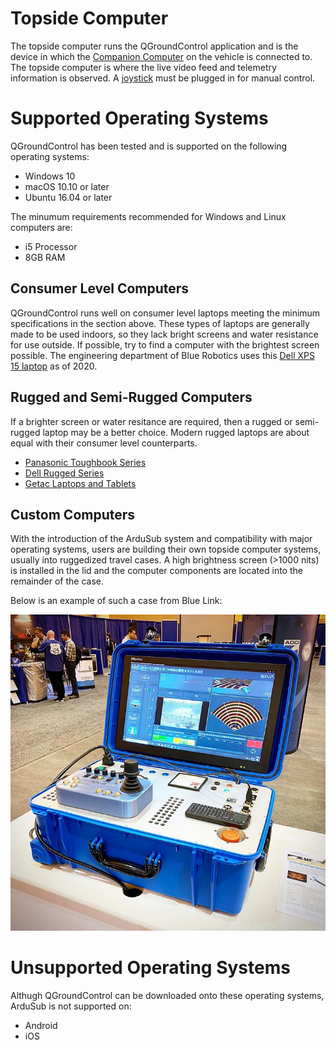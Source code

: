 # Topside Computer

The topside computer runs the QGroundControl application and is the device in which the [Companion Computer](/introduction/hardware-options/required-hardware/companion-computer.md) on the vehicle is connected to. The topside computer is where the live video feed and telemetry information is observed. A [joystick](/introduction/hardware-options/required-hardware/joystick.md) must be plugged in for manual control.

# Supported Operating Systems

QGroundControl has been tested and is supported on the following operating systems:

* Windows 10
* macOS 10.10 or later
* Ubuntu 16.04 or later

The minumum requirements recommended for Windows and Linux computers are:

* i5 Processor
* 8GB RAM

## Consumer Level Computers

QGroundControl runs well on consumer level laptops meeting the minimum specifications in the section above. These types of laptops are generally made to be used indoors, so they lack bright screens and water resistance for use outside. If possible, try to find a computer with the brightest screen possible. The engineering department of Blue Robotics uses this [Dell XPS 15 laptop](https://www.dell.com/en-us/shop/dell-laptops/new-xps-15-laptop/spd/xps-15-7590-laptop/XNber5cr656Ps?view=configurations&configurationid=55d274d4-e828-4110-b161-3acaa604d481) as of 2020.

## Rugged and Semi-Rugged Computers

If a brighter screen or water resitance are required, then a rugged or semi-rugged laptop may be a better choice. Modern rugged laptops are about equal with their consumer level counterparts.

* [Panasonic Toughbook Series](https://na.panasonic.com/us/computers-tablets-handhelds)
* [Dell Rugged Series](https://www.dell.com/en-us/work/learn/rugged)
* [Getac Laptops and Tablets](https://www.getac.com/)

## Custom Computers

With the introduction of the ArduSub system and compatibility with major operating systems, users are building their own topside computer systems, usually into ruggedized travel cases. A high brightness screen (>1000 nits) is installed in the lid and the computer components are located into the remainder of the case. 

Below is an example of such a case from Blue Link:

<img src="/images/introduction/hardware/hardware-topside-computer-bluelink.png" class="img-responsive img-center" style="max-height:600px;">

# Unsupported Operating Systems

Althugh QGroundControl can be downloaded onto these operating systems, ArduSub is not supported on:

* Android
* iOS

